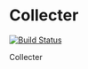 # Collecter

[![Build Status](https://travis-ci.org/weelion/Collecter.svg)](https://travis-ci.org/weelion/Collecter)


Collecter 
